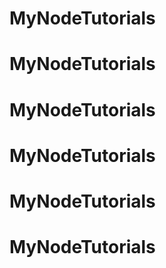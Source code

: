 # MyNodeTutorials
# MyNodeTutorials
# MyNodeTutorials
# MyNodeTutorials
# MyNodeTutorials
# MyNodeTutorials
